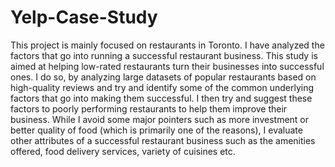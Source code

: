 # Yelp-Case-Study
This project is mainly focused on restaurants in Toronto. I have analyzed the factors that go into running a successful restaurant business. This study is aimed at helping low-rated restaurants turn their businesses into successful ones. I do so, by analyzing large datasets of popular restaurants based on high-quality reviews and try and identify some of the common underlying factors that go into making them successful. I then try and suggest these factors to poorly performing restaurants to help them improve their business. While I avoid some major pointers such as more investment or better quality of food (which is primarily one of the reasons), I evaluate other attributes of a successful restaurant business such as the amenities offered, food delivery services, variety of cuisines etc.
